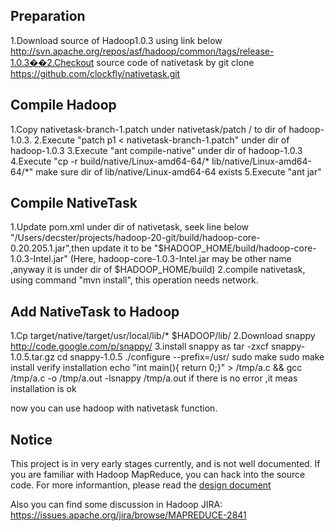 Preparation
------------

1.Download source of Hadoop1.0.3 using link below 
	http://svn.apache.org/repos/asf/hadoop/common/tags/release-1.0.3��2.Checkout source code of nativetask by git clone
	https://github.com/clockfly/nativetask.git

Compile Hadoop
--------------
1.Copy nativetask-branch-1.patch under nativetask/patch / to  dir of hadoop- 1.0.3.
2.Execute "patch p1 < nativetask-branch-1.patch" under dir of hadoop-1.0.3
3.Execute "ant compile-native" under dir of hadoop-1.0.3
4.Execute "cp -r build/native/Linux-amd64-64/* lib/native/Linux-amd64-64/*" 
  make sure dir of lib/native/Linux-amd64-64 exists
5.Execute "ant jar" 

Compile NativeTask
------------------
1.Update pom.xml under dir of nativetask, seek line below "<systemPath>/Users/decster/projects/hadoop-20-git/build/hadoop-core-0.20.205.1.jar</systemPath>",then update it to be "<systemPath>$HADOOP_HOME/build/hadoop-core-1.0.3-Intel.jar</systemPath>" (Here, hadoop-core-1.0.3-Intel.jar may be other name ,anyway it is under dir of $HADOOP_HOME/build)
2.compile nativetask, using command "mvn install", this operation needs network.

Add NativeTask to Hadoop
------------------------
1.Cp  target/native/target/usr/local/lib/*  $HADOOP/lib/
2.Download snappy http://code.google.com/p/snappy/
3.install snappy as 
	tar -zxcf  snappy-1.0.5.tar.gz
	cd snappy-1.0.5
      ./configure --prefix=/usr/
	sudo make
	sudo make install
  verify installation
	echo "int main(){ return 0;}" > /tmp/a.c && gcc /tmp/a.c -o /tmp/a.out -lsnappy
	/tmp/a.out
  if there is no error ,it meas installation is ok

now you can use hadoop with nativetask function.


Notice
------
This project is in very early stages currently, and is not well documented. 
If you are familiar with Hadoop MapReduce, you can hack into the source code. 
For more informantion, please read the 
[design document](https://github.com/decster/nativetask/wiki/The-Design-of-NativeTask)

Also you can find some discussion in Hadoop JIRA:  
https://issues.apache.org/jira/browse/MAPREDUCE-2841
